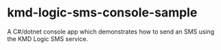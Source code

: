 # kmd-logic-sms-console-sample
A C#/dotnet console app which demonstrates how to send an SMS using the KMD Logic SMS service.
